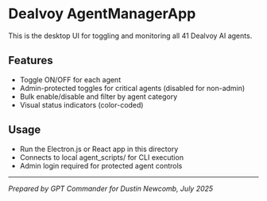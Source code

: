 # Dealvoy AgentManagerApp

This is the desktop UI for toggling and monitoring all 41 Dealvoy AI agents.

## Features
- Toggle ON/OFF for each agent
- Admin-protected toggles for critical agents (disabled for non-admin)
- Bulk enable/disable and filter by agent category
- Visual status indicators (color-coded)

## Usage
- Run the Electron.js or React app in this directory
- Connects to local agent_scripts/ for CLI execution
- Admin login required for protected agent controls

---

*Prepared by GPT Commander for Dustin Newcomb, July 2025*
